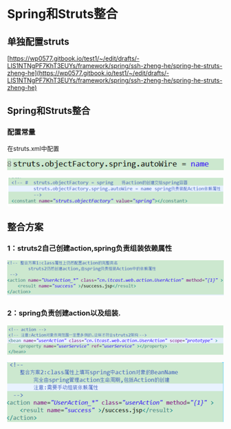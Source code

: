 # Spring和Struts整合

## 单独配置struts

[https://wp0577.gitbook.io/test1/~/edit/drafts/-LIS1NTNgPF7KhT3EUYs/framework/spring/ssh-zheng-he/spring-he-struts-zheng-he](https://wp0577.gitbook.io/test1/~/edit/drafts/-LIS1NTNgPF7KhT3EUYs/framework/spring/ssh-zheng-he/spring-he-struts-zheng-he)

## Spring和Struts整合

### 配置常量

在struts.xml中配置

![](../../../.gitbook/assets/image%20%28106%29.png)

![](../../../.gitbook/assets/image%20%2822%29.png)

## 整合方案

### 1：struts2自己创建action,spring负责组装依赖属性

![&#x4E0D;&#x63A8;&#x8350;&#x7406;&#x7531;:&#x6700;&#x597D;&#x7531;spring&#x5B8C;&#x6574;&#x7BA1;&#x7406;action&#x7684;&#x751F;&#x547D;&#x5468;&#x671F;.spring&#x4E2D;&#x529F;&#x80FD;&#x624D;&#x5E94;&#x7528;&#x5230;Action&#x4E0A;.](../../../.gitbook/assets/image%20%2863%29.png)

### 2：spring负责创建action以及组装.

![ApplicationContext.xml](../../../.gitbook/assets/image%20%28124%29.png)

![struts.xml](../../../.gitbook/assets/image%20%28102%29.png)



